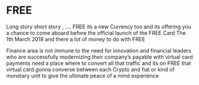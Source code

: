 # FREE
Long story short story , .... FREE its a new Currency too and its offering you a chance to come aboard before the official launch of the FREE Card The 1th March 2018 and there a lot of money to do with FREE 

Finance area is not immune to the need for innovation and financial leaders who are successfully modernizing their company’s payable with virtual card payments need a place where to convert all that traffic and its on FREE that virtual card gonna converse between each Crypto and fiat or kind of monetary unit to give the ultimate peace of a mind experience 
